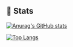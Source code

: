
## 💪 Stats
  
[![Anurag's GitHub stats](https://github-readme-stats.vercel.app/api?username=somersby10ml&theme=dark&count_private=true)](https://github.com/anuraghazra/github-readme-stats)

[![Top Langs](https://github-readme-stats.vercel.app/api/top-langs/?username=somersby10ml&langs_count=10&theme=dark&hide=scss&count_private=true)](https://github.com/anuraghazra/github-readme-stats)
